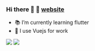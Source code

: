 ### Hi there 👋 👋 [website](https://www.chavesgu.com)

- 📚 I’m currently learning flutter
- 💼 I use Vuejs for work

<img src="https://github-readme-stats.vercel.app/api?username=chavesgu&bg_color=30,e96443,904e95&show_icons=true&icon_color=bc0b0b&text_color=718096&bg_color=ffffff&hide_title=true" />
<img src="https://github-readme-stats.vercel.app/api/top-langs/?username=chavesgu&layout=compact" />

<!--
**chavesgu/chavesgu** is a ✨ _special_ ✨ repository because its `README.md` (this file) appears on your GitHub profile.

Here are some ideas to get you started:

- 🔭 I’m currently working on ...
- 🌱 I’m currently learning ...
- 👯 I’m looking to collaborate on ...
- 🤔 I’m looking for help with ...
- 💬 Ask me about ...
- 📫 How to reach me: ...
- 😄 Pronouns: ...
- ⚡ Fun fact: ...

-->
